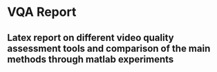 # VQA Report
## Latex report on different video quality assessment tools and comparison of the main methods through matlab experiments